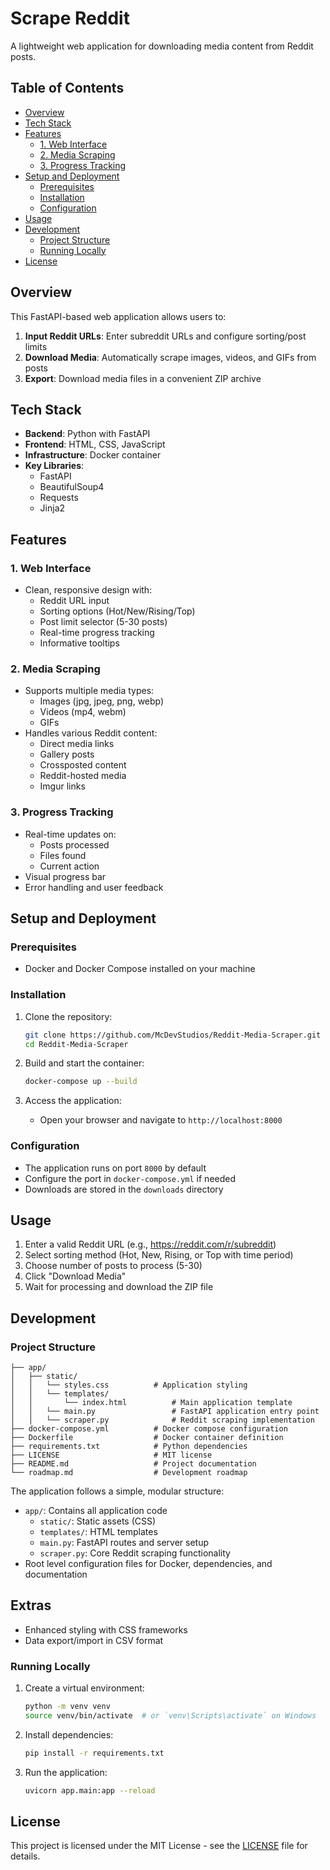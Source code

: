 # Scrape Reddit
A lightweight web application for downloading media content from Reddit posts.

## Table of Contents
- [Overview](#overview)
- [Tech Stack](#tech-stack)
- [Features](#features)
  - [1. Web Interface](#1-web-interface)
  - [2. Media Scraping](#2-media-scraping)
  - [3. Progress Tracking](#3-progress-tracking)
- [Setup and Deployment](#setup-and-deployment)
  - [Prerequisites](#prerequisites)
  - [Installation](#installation)
  - [Configuration](#configuration)
- [Usage](#usage)
- [Development](#development)
  - [Project Structure](#project-structure)
  - [Running Locally](#running-locally)
- [License](#license)

## Overview
This FastAPI-based web application allows users to:
1. **Input Reddit URLs**: Enter subreddit URLs and configure sorting/post limits
2. **Download Media**: Automatically scrape images, videos, and GIFs from posts
3. **Export**: Download media files in a convenient ZIP archive

## Tech Stack
- **Backend**: Python with FastAPI
- **Frontend**: HTML, CSS, JavaScript
- **Infrastructure**: Docker container
- **Key Libraries**: 
  - FastAPI
  - BeautifulSoup4
  - Requests
  - Jinja2

## Features

### 1. Web Interface
- Clean, responsive design with:
  - Reddit URL input
  - Sorting options (Hot/New/Rising/Top)
  - Post limit selector (5-30 posts)
  - Real-time progress tracking
  - Informative tooltips

### 2. Media Scraping
- Supports multiple media types:
  - Images (jpg, jpeg, png, webp)
  - Videos (mp4, webm)
  - GIFs
- Handles various Reddit content:
  - Direct media links
  - Gallery posts
  - Crossposted content
  - Reddit-hosted media
  - Imgur links

### 3. Progress Tracking
- Real-time updates on:
  - Posts processed
  - Files found
  - Current action
- Visual progress bar
- Error handling and user feedback

## Setup and Deployment

### Prerequisites
- Docker and Docker Compose installed on your machine

### Installation
1. Clone the repository:
   ```bash
   git clone https://github.com/McDevStudios/Reddit-Media-Scraper.git
   cd Reddit-Media-Scraper
   ```

2. Build and start the container:
   ```bash
   docker-compose up --build
   ```

3. Access the application:
   - Open your browser and navigate to `http://localhost:8000`

### Configuration
- The application runs on port `8000` by default
- Configure the port in `docker-compose.yml` if needed
- Downloads are stored in the `downloads` directory

## Usage
1. Enter a valid Reddit URL (e.g., https://reddit.com/r/subreddit)
2. Select sorting method (Hot, New, Rising, or Top with time period)
3. Choose number of posts to process (5-30)
4. Click "Download Media"
5. Wait for processing and download the ZIP file

## Development

### Project Structure
```
├── app/
│   ├── static/
│   │   └── styles.css          # Application styling
│   │   └── templates/
│   │       └── index.html          # Main application template
│   │   └── main.py                 # FastAPI application entry point
│   │   └── scraper.py              # Reddit scraping implementation
├── docker-compose.yml          # Docker compose configuration
├── Dockerfile                  # Docker container definition
├── requirements.txt            # Python dependencies
├── LICENSE                     # MIT license
├── README.md                   # Project documentation
└── roadmap.md                  # Development roadmap
```

The application follows a simple, modular structure:
- `app/`: Contains all application code
  - `static/`: Static assets (CSS)
  - `templates/`: HTML templates
  - `main.py`: FastAPI routes and server setup
  - `scraper.py`: Core Reddit scraping functionality
- Root level configuration files for Docker, dependencies, and documentation

## Extras
- Enhanced styling with CSS frameworks
- Data export/import in CSV format

### Running Locally
1. Create a virtual environment:
   ```bash
   python -m venv venv
   source venv/bin/activate  # or `venv\Scripts\activate` on Windows
   ```

2. Install dependencies:
   ```bash
   pip install -r requirements.txt
   ```

3. Run the application:
   ```bash
   uvicorn app.main:app --reload
   ```

## License
This project is licensed under the MIT License - see the [LICENSE](LICENSE) file for details. 
